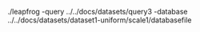 ./leapfrog -query ../../docs/datasets/query3 -database ../../docs/datasets/dataset1-uniform/scale1/databasefile
